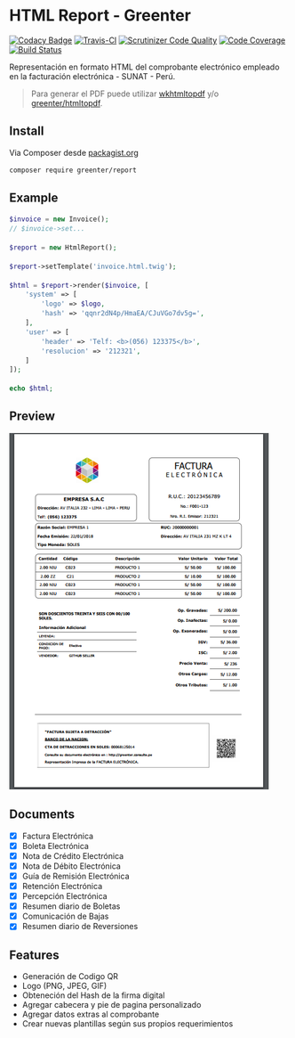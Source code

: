 # HTML Report - Greenter
[![Codacy Badge](https://api.codacy.com/project/badge/Grade/836cd69234a343eab65b5588939c5019)](https://www.codacy.com/app/giansalex/greenter-report?utm_source=github.com&utm_medium=referral&utm_content=giansalex/greenter-report&utm_campaign=badger)
[![Travis-CI](https://travis-ci.org/giansalex/greenter-report.svg?branch=master)](https://travis-ci.org/giansalex/greenter-report)
[![Scrutinizer Code Quality](https://scrutinizer-ci.com/g/giansalex/greenter-report/badges/quality-score.png?b=master)](https://scrutinizer-ci.com/g/giansalex/greenter-report/?branch=master)
[![Code Coverage](https://scrutinizer-ci.com/g/giansalex/greenter-report/badges/coverage.png?b=master)](https://scrutinizer-ci.com/g/giansalex/greenter-report/?branch=master)
[![Build Status](https://scrutinizer-ci.com/g/giansalex/greenter-report/badges/build.png?b=master)](https://scrutinizer-ci.com/g/giansalex/greenter-report/build-status/master)  

Representación en formato HTML del comprobante electrónico empleado en la facturación electrónica - SUNAT - Perú.
> Para generar el PDF puede utilizar [wkhtmltopdf](https://wkhtmltopdf.org/) y/o [greenter/htmltopdf](https://github.com/giansalex/greenter-htmltopdf).

## Install
Via Composer desde [packagist.org](https://packagist.org/packages/greenter/report)
```bash
composer require greenter/report
```

## Example
```php
$invoice = new Invoice();
// $invoice->set...

$report = new HtmlReport();

$report->setTemplate('invoice.html.twig');

$html = $report->render($invoice, [
    'system' => [
        'logo' => $logo,
        'hash' => 'qqnr2dN4p/HmaEA/CJuVGo7dv5g=',
    ],
    'user' => [
        'header' => 'Telf: <b>(056) 123375</b>',
        'resolucion' => '212321',
    ]
]);

echo $html;
```

## Preview

![Factura](docs/factura.png)

## Documents
- [x] Factura Electrónica  
- [x] Boleta Electrónica  
- [x] Nota de Crédito Electrónica  
- [x] Nota de Débito Electrónica  
- [x] Guía de Remisión Electrónica  
- [x] Retención Electrónica  
- [x] Percepción Electrónica
- [x] Resumen diario de Boletas
- [x] Comunicación de Bajas
- [x] Resumen diario de Reversiones

## Features
- Generación de Codigo QR
- Logo (PNG, JPEG, GIF)
- Obteneción del Hash de la firma digital
- Agregar cabecera y pie de pagina personalizado
- Agregar datos extras al comprobante
- Crear nuevas plantillas según sus propios requerimientos
